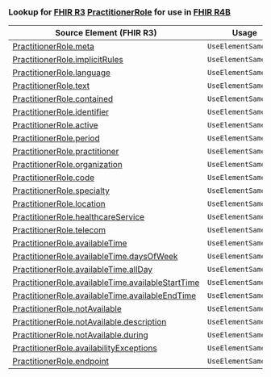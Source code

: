 ### Lookup for [FHIR R3](https://hl7.org/fhir/STU3/) [PractitionerRole](https://hl7.org/fhir/STU3/PractitionerRole.html) for use in [FHIR R4B](https://hl7.org/fhir/R4B/)

| Source Element (FHIR R3) | Usage | Target |
| -------------- | ----- | ------ |
| [PractitionerRole.meta](https://hl7.org/fhir/STU3/PractitionerRole.html#resource) | `UseElementSameName` | [PractitionerRole.meta](https://hl7.org/fhir/R4B/PractitionerRole.html#resource) |
| [PractitionerRole.implicitRules](https://hl7.org/fhir/STU3/PractitionerRole.html#resource) | `UseElementSameName` | [PractitionerRole.implicitRules](https://hl7.org/fhir/R4B/PractitionerRole.html#resource) |
| [PractitionerRole.language](https://hl7.org/fhir/STU3/PractitionerRole.html#resource) | `UseElementSameName` | [PractitionerRole.language](https://hl7.org/fhir/R4B/PractitionerRole.html#resource) |
| [PractitionerRole.text](https://hl7.org/fhir/STU3/PractitionerRole.html#resource) | `UseElementSameName` | [PractitionerRole.text](https://hl7.org/fhir/R4B/PractitionerRole.html#resource) |
| [PractitionerRole.contained](https://hl7.org/fhir/STU3/PractitionerRole.html#resource) | `UseElementSameName` | [PractitionerRole.contained](https://hl7.org/fhir/R4B/PractitionerRole.html#resource) |
| [PractitionerRole.identifier](https://hl7.org/fhir/STU3/PractitionerRole.html#resource) | `UseElementSameName` | [PractitionerRole.identifier](https://hl7.org/fhir/R4B/PractitionerRole.html#resource) |
| [PractitionerRole.active](https://hl7.org/fhir/STU3/PractitionerRole.html#resource) | `UseElementSameName` | [PractitionerRole.active](https://hl7.org/fhir/R4B/PractitionerRole.html#resource) |
| [PractitionerRole.period](https://hl7.org/fhir/STU3/PractitionerRole.html#resource) | `UseElementSameName` | [PractitionerRole.period](https://hl7.org/fhir/R4B/PractitionerRole.html#resource) |
| [PractitionerRole.practitioner](https://hl7.org/fhir/STU3/PractitionerRole.html#resource) | `UseElementSameName` | [PractitionerRole.practitioner](https://hl7.org/fhir/R4B/PractitionerRole.html#resource) |
| [PractitionerRole.organization](https://hl7.org/fhir/STU3/PractitionerRole.html#resource) | `UseElementSameName` | [PractitionerRole.organization](https://hl7.org/fhir/R4B/PractitionerRole.html#resource) |
| [PractitionerRole.code](https://hl7.org/fhir/STU3/PractitionerRole.html#resource) | `UseElementSameName` | [PractitionerRole.code](https://hl7.org/fhir/R4B/PractitionerRole.html#resource) |
| [PractitionerRole.specialty](https://hl7.org/fhir/STU3/PractitionerRole.html#resource) | `UseElementSameName` | [PractitionerRole.specialty](https://hl7.org/fhir/R4B/PractitionerRole.html#resource) |
| [PractitionerRole.location](https://hl7.org/fhir/STU3/PractitionerRole.html#resource) | `UseElementSameName` | [PractitionerRole.location](https://hl7.org/fhir/R4B/PractitionerRole.html#resource) |
| [PractitionerRole.healthcareService](https://hl7.org/fhir/STU3/PractitionerRole.html#resource) | `UseElementSameName` | [PractitionerRole.healthcareService](https://hl7.org/fhir/R4B/PractitionerRole.html#resource) |
| [PractitionerRole.telecom](https://hl7.org/fhir/STU3/PractitionerRole.html#resource) | `UseElementSameName` | [PractitionerRole.telecom](https://hl7.org/fhir/R4B/PractitionerRole.html#resource) |
| [PractitionerRole.availableTime](https://hl7.org/fhir/STU3/PractitionerRole.html#resource) | `UseElementSameName` | [PractitionerRole.availableTime](https://hl7.org/fhir/R4B/PractitionerRole.html#resource) |
| [PractitionerRole.availableTime.daysOfWeek](https://hl7.org/fhir/STU3/PractitionerRole.html#resource) | `UseElementSameName` | [PractitionerRole.availableTime.daysOfWeek](https://hl7.org/fhir/R4B/PractitionerRole.html#resource) |
| [PractitionerRole.availableTime.allDay](https://hl7.org/fhir/STU3/PractitionerRole.html#resource) | `UseElementSameName` | [PractitionerRole.availableTime.allDay](https://hl7.org/fhir/R4B/PractitionerRole.html#resource) |
| [PractitionerRole.availableTime.availableStartTime](https://hl7.org/fhir/STU3/PractitionerRole.html#resource) | `UseElementSameName` | [PractitionerRole.availableTime.availableStartTime](https://hl7.org/fhir/R4B/PractitionerRole.html#resource) |
| [PractitionerRole.availableTime.availableEndTime](https://hl7.org/fhir/STU3/PractitionerRole.html#resource) | `UseElementSameName` | [PractitionerRole.availableTime.availableEndTime](https://hl7.org/fhir/R4B/PractitionerRole.html#resource) |
| [PractitionerRole.notAvailable](https://hl7.org/fhir/STU3/PractitionerRole.html#resource) | `UseElementSameName` | [PractitionerRole.notAvailable](https://hl7.org/fhir/R4B/PractitionerRole.html#resource) |
| [PractitionerRole.notAvailable.description](https://hl7.org/fhir/STU3/PractitionerRole.html#resource) | `UseElementSameName` | [PractitionerRole.notAvailable.description](https://hl7.org/fhir/R4B/PractitionerRole.html#resource) |
| [PractitionerRole.notAvailable.during](https://hl7.org/fhir/STU3/PractitionerRole.html#resource) | `UseElementSameName` | [PractitionerRole.notAvailable.during](https://hl7.org/fhir/R4B/PractitionerRole.html#resource) |
| [PractitionerRole.availabilityExceptions](https://hl7.org/fhir/STU3/PractitionerRole.html#resource) | `UseElementSameName` | [PractitionerRole.availabilityExceptions](https://hl7.org/fhir/R4B/PractitionerRole.html#resource) |
| [PractitionerRole.endpoint](https://hl7.org/fhir/STU3/PractitionerRole.html#resource) | `UseElementSameName` | [PractitionerRole.endpoint](https://hl7.org/fhir/R4B/PractitionerRole.html#resource) |
